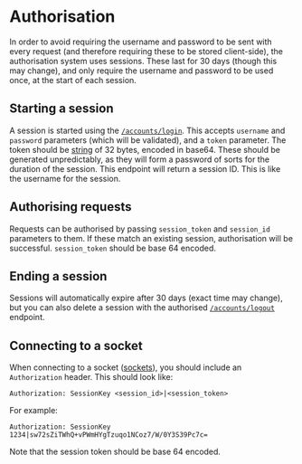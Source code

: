 # Authorisation

In order to avoid requiring the username and password to be sent with every request (and therefore requiring these to be stored client-side), the authorisation system uses sessions. These last for 30 days (though this may change), and only require the username and password to be used once, at the start of each session.

## Starting a session

A session is started using the [`/accounts/login`](./endpoints.md#e-post-accountslogin). This accepts `username` and `password` parameters (which will be validated), and a `token` parameter. The token should be [string](./types.md#string) of 32 bytes, encoded in base64. These should be generated unpredictably, as they will form a password of sorts for the duration of the session. This endpoint will return a session ID. This is like the username for the session.

## Authorising requests

Requests can be authorised by passing `session_token` and `session_id` parameters to them. If these match an existing session, authorisation will be successful. `session_token` should be base 64 encoded.

## Ending a session

Sessions will automatically expire after 30 days (exact time may change), but you can also delete a session with the authorised [`/accounts/logout`](./endpoints.md#a-get-accountslogout) endpoint.

## Connecting to a socket

When connecting to a socket ([sockets](./sockets.md)), you should include an `Authorization` header. This should look like:

```
Authorization: SessionKey <session_id>|<session_token>
```

For example:

```
Authorization: SessionKey 1234|sw72sZiTWhQ+vPWmHYgTzuqo1NCoz7/W/0Y3S39Pc7c=
```

Note that the session token should be base 64 encoded.

